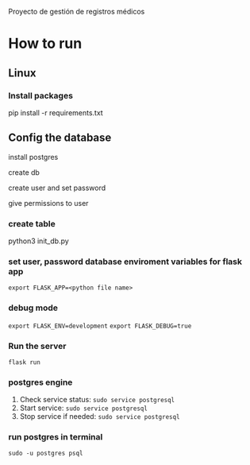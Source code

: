 Proyecto de gestión de registros médicos

# How to run

## Linux

### Install packages

pip install -r requirements.txt

## Config the database

install postgres

create db

create user and set password

give permissions to user

### create table

python3 init_db.py

### set user, password database enviroment variables for flask app

`export FLASK_APP=<python file name>`

### debug mode

`export FLASK_ENV=development`
`export FLASK_DEBUG=true`

### Run the server

`flask run`

### postgres engine

1. Check service status: `sudo service postgresql`
2. Start service: `sudo service postgresql`
3. Stop service if needed: `sudo service postgresql`

### run postgres in terminal

`sudo -u postgres psql`
